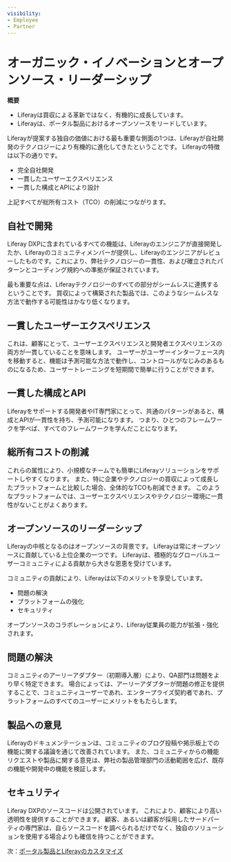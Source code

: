 ```yaml
---
visibility:
- Employee
- Partner
---
```

# オーガニック・イノベーションとオープンソース・リーダーシップ

**概要**

* Liferayは買収による革新ではなく、有機的に成長しています。
* Liferayは、ポータル製品におけるオープンソースをリードしています。

Liferayが提案する独自の価値における最も重要な側面の1つは、Liferayが自社開発のテクノロジーにより有機的に進化してきたということです。 Liferayの特徴は以下の通りです。

* 完全自社開発
* 一貫したユーザーエクスペリエンス
* 一貫した構成とAPIにより設計

上記すべてが総所有コスト（TCO）の削減につながります。

## 自社で開発

Liferay DXPに含まれているすべての機能は、Liferayのエンジニアが直接開発したか、Liferayのコミュニティメンバーが提供し、Liferayのエンジニアがレビューしたものです。これにより、弊社テクノロジーの一貫性、および確立されたパターンとコーディング規約への準拠が保証されています。

最も重要な点は、Liferayテクノロジーのすべての部分がシームレスに連携するということです。 買収によって構築された製品では、このようなシームレスな方法で動作する可能性はかなり低くなります。

## 一貫したユーザーエクスペリエンス

これは、顧客にとって、ユーザーエクスペリエンスと開発者エクスペリエンスの両方が一貫していることを意味します。 ユーザーがユーザーインターフェース内を移動すると、機能は予測可能な方法で動作し、コントロールがなじみのあるものになるため、ユーザートレーニングを短期間で簡単に行うことができます。

## 一貫した構成とAPI

Liferayをサポートする開発者やIT専門家にとって、共通のパターンがあると、構成とAPIが一貫性を持ち、予測可能になります。 つまり、ひとつのフレームワークを学べば、すべてのフレームワークを学んだことになります。

## 総所有コストの削減

これらの属性により、小規模なチームでも簡単にLiferayソリューションをサポートしやすくなります。 また、特に企業やテクノロジーの買収によって成長したプラットフォームと比較した場合、全体的なTCOも削減できます。 このようなプラットフォームでは、ユーザーエクスペリエンスやテクノロジー環境に一貫性がないことがよくあります。

## オープンソースのリーダーシップ

Liferayの中核となるのはオープンソースの背景です。 Liferayは常にオープンソースに貢献している上位企業の一つです。 Liferayは、積極的なグローバルユーザーコミュニティによる貢献から大きな恩恵を受けています。

コミュニティの貢献により、Liferayは以下のメリットを享受しています。

* 問題の解決
* プラットフォームの強化
* セキュリティ

オープンソースのコラボレーションにより、Liferay従業員の能力が拡張・強化されます。

## 問題の解決

コミュニティのアーリーアダプター（初期導入層）により、QA部門は問題をより早く特定できます。 場合によっては、アーリーアダプターが問題の修正を提供することで、コミュニティユーザーであれ、エンタープライズ契約者であれ、プラットフォームのすべてのユーザーにメリットをもたらします。

## 製品への意見

Liferayのドキュメンテーションは、コミュニティのブログ投稿や掲示板上での機能に関する議論を通じて改善されています。 また、コミュニティからの機能リクエストや製品に関する意見は、弊社の製品管理部門の活動範囲を広げ、既存の機能や開発中の機能を検証します。

## セキュリティ

Liferay DXPのソースコードは公開されています。 これにより、顧客により高い透明性を提供することができます。 顧客、あるいは顧客が採用したサードパーティの専門家は、自らソースコードを調べられるだけでなく、独自のソリューションを使用する場合よりも確信を持つことができます。

次：[ポータル製品とLiferayのカスタマイズ](./portal-heritage-and-tailoring-liferay.md)
